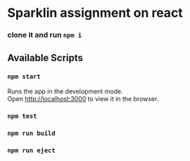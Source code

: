 # Sparklin assignment on react

### clone it and run `npm i`

## Available Scripts

### `npm start`
Runs the app in the development mode.\
Open [http://localhost:3000](http://localhost:3000) to view it in the browser.

### `npm test`

### `npm run build`

### `npm run eject`
